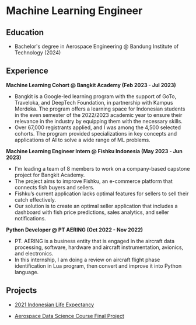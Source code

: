 # Machine Learning Engineer

## Education
- Bachelor's degree in Aerospace Engineering @ Bandung Institute of Technology (2024)

## Experience
**Machine Learning Cohort @ Bangkit Academy (Feb 2023 - Jul 2023)**
- Bangkit is a Google-led learning program with the support of GoTo, Traveloka, and DeepTech
Foundation, in partnership with Kampus Merdeka. The program offers a learning space for Indonesian
students in the even semester of the 2022/2023 academic year to ensure their relevance in the industry
by equipping them with the necessary skills.
- Over 67,000 registrants applied, and I was among the 4,500 selected cohorts. The program provided
specializations in key concepts and applications of AI to solve a wide range of ML problems.

**Machine Learning Engineer Intern @ Fishku Indonesia (May 2023 - Jun 2023)**
- I'm leading a team of 8 members to work on a company-based capstone project for Bangkit Academy.
- The project aims to improve Fishku, an e-commerce platform that connects fish buyers and sellers.
- Fishku’s current application lacks optimal features for sellers to sell their catch effectively.
- Our solution is to create an optimal seller application that includes a dashboard with fish price
predictions, sales analytics, and seller notifications.

**Python Developer @ PT AERING (Oct 2022 - Nov 2022)**
- PT. AERING is a business entity that is engaged in the aircraft data processing, software, hardware
and aircraft instrumentation, avionics, and electronics.
- In this internship, I am doing a review on aircraft flight phase identification in Lua program, then
convert and improve it into Python language.

## Projects
- [2021 Indonesian Life Expectancy](https://github.com/ghif-A/indonesian-life-expectancy-2021-w-regularization)

- [Aerospace Data Science Course Final Project](https://github.com/ghif-A/aero-itb-tasks/blob/main/statistics_project_aero_itb.ipynb)
